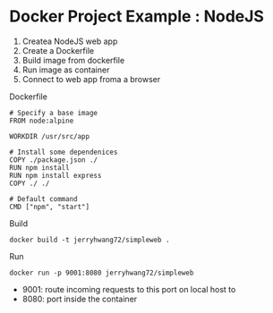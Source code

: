 # Docker Project Example : NodeJS

1. Createa NodeJS web app
2. Create a Dockerfile
3. Build image from dockerfile
4. Run image as container
5. Connect to web app froma a browser

Dockerfile

```docker
# Specify a base image
FROM node:alpine

WORKDIR /usr/src/app

# Install some dependenices
COPY ./package.json ./
RUN npm install
RUN npm install express
COPY ./ ./

# Default command
CMD ["npm", "start"]
```

Build

```console
docker build -t jerryhwang72/simpleweb .
```

Run

```console
docker run -p 9001:8080 jerryhwang72/simpleweb
```

* 9001: route incoming requests to this port on local host to
* 8080: port inside the container